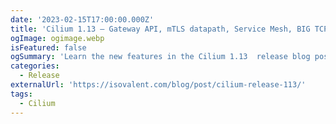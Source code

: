 ```yaml
---
date: '2023-02-15T17:00:00.000Z'
title: 'Cilium 1.13 – Gateway API, mTLS datapath, Service Mesh, BIG TCP, SBOM, SNI NetworkPolicy'
ogImage: ogimage.webp
isFeatured: false
ogSummary: 'Learn the new features in the Cilium 1.13  release blog post'
categories:
  - Release
externalUrl: 'https://isovalent.com/blog/post/cilium-release-113/'
tags:
  - Cilium
---
```

